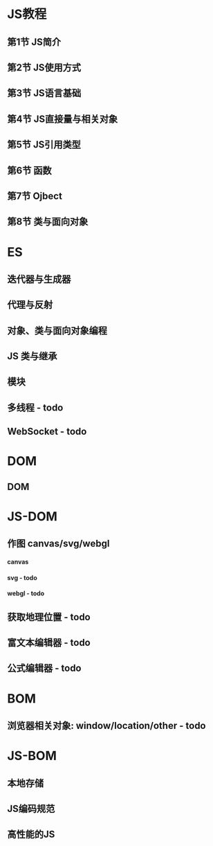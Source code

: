 # JS教程
## 第1节 JS简介
## 第2节 JS使用方式
## 第3节 JS语言基础
## 第4节 JS直接量与相关对象
## 第5节 JS引用类型
## 第6节 函数
## 第7节 Ojbect
## 第8节 类与面向对象

# ES

## 迭代器与生成器

## 代理与反射

## 对象、类与面向对象编程

## JS 类与继承

## 模块

## 多线程 - todo

## WebSocket - todo

# DOM

## DOM

# JS-DOM

## 作图 canvas/svg/webgl
#### canvas
#### svg - todo
#### webgl - todo

## 获取地理位置 - todo

## 富文本编辑器 - todo

## 公式编辑器 - todo

# BOM

## 浏览器相关对象: window/location/other - todo

# JS-BOM

## 本地存储

## JS编码规范

## 高性能的JS

